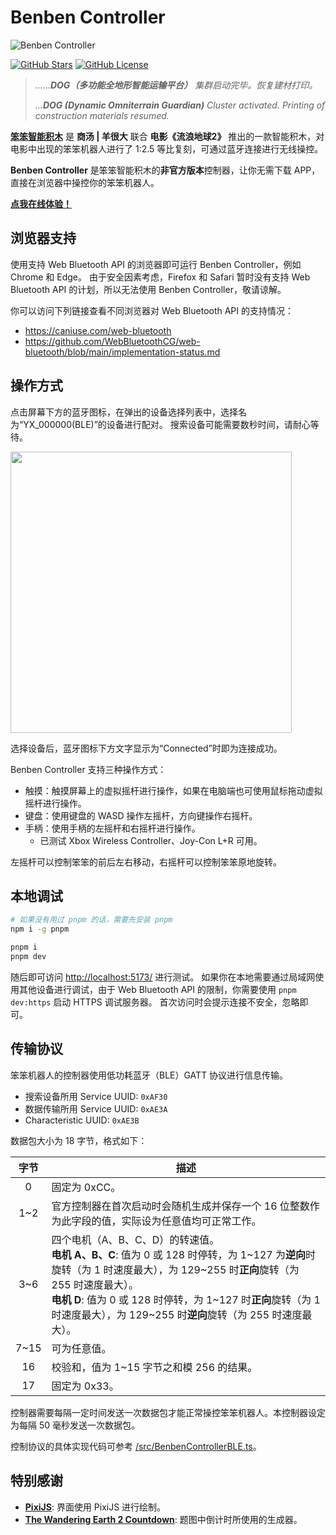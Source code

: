 # Benben Controller

![Benben Controller](./docs/BenbenController.jpg)

[![GitHub Stars](https://img.shields.io/github/stars/SuperSodaSea/BenbenController.svg?style=social)](https://github.com/SuperSodaSea/BenbenController/stargazers)
[![GitHub License](https://img.shields.io/github/license/SuperSodaSea/BenbenController)](https://github.com/SuperSodaSea/BenbenController/blob/main/LICENSE)

> _……**DOG（多功能全地形智能运输平台）** 集群启动完毕。恢复建材打印。_
>
> _...**DOG (Dynamic Omniterrain Guardian)** Cluster activated. Printing of construction materials resumed._

**[笨笨智能积木](https://detail.tmall.com/item.htm?id=695629474439)** 是 **商汤 | 羊很大** 联合 **电影《流浪地球2》** 推出的一款智能积木，对电影中出现的笨笨机器人进行了 1:2.5 等比复刻，可通过蓝牙连接进行无线操控。

**Benben Controller** 是笨笨智能积木的**非官方版本**控制器，让你无需下载 APP，直接在浏览器中操控你的笨笨机器人。

**[点我在线体验！](https://supersodasea.github.io/BenbenController/)**

## 浏览器支持

使用支持 Web Bluetooth API 的浏览器即可运行 Benben Controller，例如 Chrome 和 Edge。
由于安全因素考虑，Firefox 和 Safari 暂时没有支持 Web Bluetooth API 的计划，所以无法使用 Benben Controller，敬请谅解。

你可以访问下列链接查看不同浏览器对 Web Bluetooth API 的支持情况：

- <https://caniuse.com/web-bluetooth>
- <https://github.com/WebBluetoothCG/web-bluetooth/blob/main/implementation-status.md>

## 操作方式

点击屏幕下方的蓝牙图标，在弹出的设备选择列表中，选择名为“YX_000000(BLE)”的设备进行配对。
搜索设备可能需要数秒时间，请耐心等待。

<img src="./docs/PairingBluetoothDevice.png" width="450">

选择设备后，蓝牙图标下方文字显示为“Connected”时即为连接成功。

Benben Controller 支持三种操作方式：

- 触摸：触摸屏幕上的虚拟摇杆进行操作，如果在电脑端也可使用鼠标拖动虚拟摇杆进行操作。
- 键盘：使用键盘的 WASD 操作左摇杆，方向键操作右摇杆。
- 手柄：使用手柄的左摇杆和右摇杆进行操作。
    - 已测试 Xbox Wireless Controller、Joy-Con L+R 可用。

左摇杆可以控制笨笨的前后左右移动，右摇杆可以控制笨笨原地旋转。

## 本地调试

```bash
# 如果没有用过 pnpm 的话，需要先安装 pnpm
npm i -g pnpm

pnpm i
pnpm dev
```

随后即可访问 <http://localhost:5173/> 进行测试。
如果你在本地需要通过局域网使用其他设备进行调试，由于 Web Bluetooth API 的限制，你需要使用 `pnpm dev:https` 启动 HTTPS 调试服务器。
首次访问时会提示连接不安全，忽略即可。

## 传输协议

笨笨机器人的控制器使用低功耗蓝牙（BLE）GATT 协议进行信息传输。

- 搜索设备所用 Service UUID: `0xAF30`
- 数据传输所用 Service UUID: `0xAE3A`
- Characteristic UUID: `0xAE3B`

数据包大小为 18 字节，格式如下：

| 字节  | 描述 |
|:-----:|------|
| 0     | 固定为 0xCC。 |
| 1\~2  | 官方控制器在首次启动时会随机生成并保存一个 16 位整数作为此字段的值，实际设为任意值均可正常工作。 |
| 3\~6  | 四个电机（A、B、C、D）的转速值。<br>**电机 A、B、C**: 值为 0 或 128 时停转，为 1\~127 为**逆向**时旋转（为 1 时速度最大），为 129\~255 时**正向**旋转（为 255 时速度最大）。<br>**电机 D**: 值为 0 或 128 时停转，为 1\~127 时**正向**旋转（为 1 时速度最大），为 129\~255 时**逆向**旋转（为 255 时速度最大）。 |
| 7\~15 | 可为任意值。 |
| 16    | 校验和，值为 1\~15 字节之和模 256 的结果。 |
| 17    | 固定为 0x33。 |

控制器需要每隔一定时间发送一次数据包才能正常操控笨笨机器人。本控制器设定为每隔 50 毫秒发送一次数据包。

控制协议的具体实现代码可参考 [/src/BenbenControllerBLE.ts](./src/BenbenControllerBLE.ts)。

## 特别感谢

- **[PixiJS](https://github.com/pixijs/pixijs)**: 界面使用 PixiJS 进行绘制。
- **[The Wandering Earth 2 Countdown](https://github.com/Rominwolf/the-wandering-earth-2-countdown-meme-generator.github.io)**: 题图中倒计时所使用的生成器。

